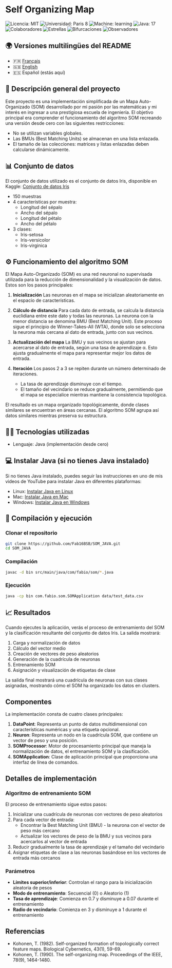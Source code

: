 # Self Organizing Map

![Licencia: MIT](https://img.shields.io/badge/License-MIT-yellow.svg)
![Universidad: Paris 8](https://img.shields.io/badge/Universidad-Paris%208-blue)
![Machine: learning](https://img.shields.io/badge/Machine-Learning-orange)
![Java: 17](https://img.shields.io/badge/Java-17-red)
![Colaboradores](https://img.shields.io/badge/Colaboradores-1-brightgreen)
![Estrellas](https://img.shields.io/badge/Estrellas-0-lightgrey)
![Bifurcaciones](https://img.shields.io/badge/Bifurcaciones-0-lightgrey)
![Observadores](https://img.shields.io/badge/Observadores-0-lightgrey)

## 🌍 Versiones multilingües del README

- 🇫🇷 [Français](README.fr.md)
- 🇬🇧 [English](README.md)
- 🇪🇸 Español (estás aquí)

## 📘 Descripción general del proyecto

Este proyecto es una implementación simplificada de un Mapa Auto-Organizado (SOM) desarrollado por mi pasión por las matemáticas y mi interés en ingresar a una prestigiosa escuela de ingeniería. El objetivo principal era comprender el funcionamiento del algoritmo SOM recreando una versión desde cero con las siguientes restricciones:

- No se utilizan variables globales.
- Las BMUs (Best Matching Units) se almacenan en una lista enlazada.
- El tamaño de las colecciones: matrices y listas enlazadas deben calcularse dinámicamente.

## 📊 Conjunto de datos

El conjunto de datos utilizado es el conjunto de datos Iris, disponible en Kaggle:
[Conjunto de datos Iris](https://www.kaggle.com/datasets/uciml/iris)

- 150 muestras
- 4 características por muestra:
  - Longitud del sépalo
  - Ancho del sépalo
  - Longitud del pétalo
  - Ancho del pétalo
- 3 clases:
  - Iris-setosa
  - Iris-versicolor
  - Iris-virginica

## ⚙️ Funcionamiento del algoritmo SOM

El Mapa Auto-Organizado (SOM) es una red neuronal no supervisada utilizada para la reducción de dimensionalidad y la visualización de datos. Estos son los pasos principales:

1. **Inicialización**
   Las neuronas en el mapa se inicializan aleatoriamente en el espacio de características.

2. **Cálculo de distancia**
   Para cada dato de entrada, se calcula la distancia euclidiana entre este dato y todas las neuronas.
   La neurona con la menor distancia se denomina BMU (Best Matching Unit). Este proceso sigue el principio de Winner-Takes-All (WTA), donde solo se selecciona la neurona más cercana al dato de entrada, junto con sus vecinos.

3. **Actualización del mapa**
   La BMU y sus vecinos se ajustan para acercarse al dato de entrada, según una tasa de aprendizaje α. Esto ajusta gradualmente el mapa para representar mejor los datos de entrada.

4. **Iteración**
   Los pasos 2 a 3 se repiten durante un número determinado de iteraciones.
   - La tasa de aprendizaje disminuye con el tiempo.
   - El tamaño del vecindario se reduce gradualmente, permitiendo que el mapa se especialice mientras mantiene la consistencia topológica.

El resultado es un mapa organizado topológicamente, donde clases similares se encuentran en áreas cercanas. El algoritmo SOM agrupa así datos similares mientras preserva su estructura.

## 🧑‍💻 Tecnologías utilizadas

- Lenguaje: Java (implementación desde cero)

## 💻 Instalar Java (si no tienes Java instalado)

Si no tienes Java instalado, puedes seguir las instrucciones en uno de mis videos de YouTube para instalar Java en diferentes plataformas:

- Linux: [Instalar Java en Linux](https://www.youtube.com/watch?v=QauitHvQZHA)
- Mac: [Instalar Java en Mac](https://www.youtube.com/watch?v=4WKo13f2Qpc)
- Windows: [Instalar Java en Windows](https://www.youtube.com/watch?v=pShVlXCM75I)

## 📝 Compilación y ejecución

### Clonar el repositorio

```bash
git clone https://github.com/Fab16BSB/SOM_JAVA.git
cd SOM_JAVA
```

### Compilación

```bash
javac -d bin src/main/java/com/fabio/som/*.java
```

### Ejecución

```bash
java -cp bin com.fabio.som.SOMApplication data/test_data.csv
```

## 📈 Resultados

Cuando ejecutes la aplicación, verás el proceso de entrenamiento del SOM y la clasificación resultante del conjunto de datos Iris. La salida mostrará:

1. Carga y normalización de datos
2. Cálculo del vector medio
3. Creación de vectores de peso aleatorios
4. Generación de la cuadrícula de neuronas
5. Entrenamiento SOM
6. Asignación y visualización de etiquetas de clase

La salida final mostrará una cuadrícula de neuronas con sus clases asignadas, mostrando cómo el SOM ha organizado los datos en clusters.

## Componentes

La implementación consta de cuatro clases principales:

1. **DataPoint**: Representa un punto de datos multidimensional con características numéricas y una etiqueta opcional.
2. **Neuron**: Representa un nodo en la cuadrícula SOM, que contiene un vector de peso y una posición.
3. **SOMProcessor**: Motor de procesamiento principal que maneja la normalización de datos, el entrenamiento SOM y la clasificación.
4. **SOMApplication**: Clase de aplicación principal que proporciona una interfaz de línea de comandos.

## Detalles de implementación

### Algoritmo de entrenamiento SOM

El proceso de entrenamiento sigue estos pasos:

1. Inicializar una cuadrícula de neuronas con vectores de peso aleatorios
2. Para cada vector de entrada:
   - Encontrar la Best Matching Unit (BMU) - la neurona con el vector de peso más cercano
   - Actualizar los vectores de peso de la BMU y sus vecinos para acercarlos al vector de entrada
3. Reducir gradualmente la tasa de aprendizaje y el tamaño del vecindario
4. Asignar etiquetas de clase a las neuronas basándose en los vectores de entrada más cercanos

### Parámetros

- **Límites superior/inferior**: Controlan el rango para la inicialización aleatoria de pesos
- **Modo de entrenamiento**: Secuencial (0) o Aleatorio (1)
- **Tasa de aprendizaje**: Comienza en 0.7 y disminuye a 0.07 durante el entrenamiento
- **Radio de vecindario**: Comienza en 3 y disminuye a 1 durante el entrenamiento

## Referencias

- Kohonen, T. (1982). Self-organized formation of topologically correct feature maps. Biological Cybernetics, 43(1), 59-69.
- Kohonen, T. (1990). The self-organizing map. Proceedings of the IEEE, 78(9), 1464-1480.
